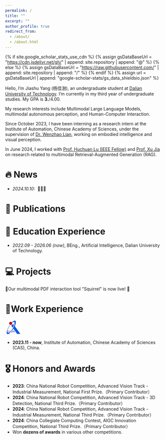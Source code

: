 ```yaml
---
permalink: /
title: ""
excerpt: ""
author_profile: true
redirect_from: 
  - /about/
  - /about.html
---
```


{% if site.google_scholar_stats_use_cdn %}
{% assign gsDataBaseUrl = "https://cdn.jsdelivr.net/gh/" | append: site.repository | append: "@" %}
{% else %}
{% assign gsDataBaseUrl = "https://raw.githubusercontent.com/" | append: site.repository | append: "/" %}
{% endif %}
{% assign url = gsDataBaseUrl | append: "google-scholar-stats/gs_data_shieldsio.json" %}

<span class='anchor' id='about-me'></span>


Hello, I’m Jiashu Yang (杨佳澍), an undergraduate student at <a href='https://www.dlut.edu.cn//'>Dalian University of Technology</a>. I’m currently in my third year of undergraduate studies. My GPA is **3.**/4.00.

My research interests include Multimodal Large Language Models, multimodal autonomous perception, and Human-Computer Interaction.
 

Since October 2023, I have been interning as a research intern at the Institute of Automation, Chinese Academy of Sciences, under the supervision of <a href='https://lianwenzhao.github.io/'>Dr. Wenzhao Lian</a>, working on embodied intelligence and visual perception. 

In June 2024, I worked with <a href='https://scholar.google.com/citations?user=D3nE0agAAAAJ&hl=zh-CN&oi=ao'>Prof. Huchuan Lu (IEEE Fellow)</a> and <a href='https://stephenjia.github.io/'>Prof. Xu Jia</a>   on research related to multimodal Retrieval-Augmented Generation (RAG).


# 🔥 News

- *2024.10.10:* &nbsp;🎉🎉🎉 


# 📝 Publications 



# 📖 Education Experience
- *2022.09 - 2026.06 (now)*, BEng., Artificial Intelligence, Dalian University of Technology.


# 💻 Projects
📂Our multimodal PDF interaction tool "Squirrel" is now live! 🎉

# 💼Work Experience
<img src="/assets/images/CASIA.jpg" alt="Institute of Automation Logo" width="50">

- **2023.11 - now**, Institute of Automation, Chinese Academy of Sciences (CAS), China.

# 🎖 Honors and Awards
- **2023**: China National Robot Competition, Advanced Vision Track - Industrial Measurement, National First Prize.（Primary Contributor）
- **2024**: China National Robot Competition, Advanced Vision Track - 3D Detection, National Third Prize.（Primary Contributor）
- **2024**: China National Robot Competition, Advanced Vision Track - Industrial Measurement, National Third Prize.（Primary Contributor）
- **2024**: China Collegiate Computing Contest, AIGC Innovation Competition, National Third Prize.（Primary Contributor）
- Won **dozens of awards** in various other competitions.

<!-- 
# 💬 Invited Talks
- *2021.06*, Lorem ipsum dolor sit amet, consectetur adipiscing elit. Vivamus ornare aliquet ipsum, ac tempus justo dapibus sit amet. 
- *2021.03*, Lorem ipsum dolor sit amet, consectetur adipiscing elit. Vivamus ornare aliquet ipsum, ac tempus justo dapibus sit amet.  \| [\[video\]](https://github.com/)

-->
